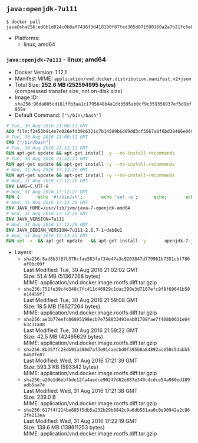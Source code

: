 ## `java:openjdk-7u111`

```console
$ docker pull java@sha256:ed0b1d824c0b8af7436f3d418100f87fed305d071590160a2a7b21fc6e8f4ba8
```

-	Platforms:
	-	linux; amd64

### `java:openjdk-7u111` - linux; amd64

-	Docker Version: 1.12.1
-	Manifest MIME: `application/vnd.docker.distribution.manifest.v2+json`
-	Total Size: **252.6 MB (252594995 bytes)**  
	(compressed transfer size, not on-disk size)
-	Image ID: `sha256:96da005cd161ffb3aa1c1795648b4a1ddb595ab0cf9c359356937ef5d9bf858a`
-	Default Command: `["\/bin\/bash"]`

```dockerfile
# Tue, 30 Aug 2016 21:00:51 GMT
ADD file:f2453b914e7e026efd39c6321c7b14509b6d09dd3cf5567a8f6bd38466e06954 in / 
# Tue, 30 Aug 2016 21:00:52 GMT
CMD ["/bin/bash"]
# Tue, 30 Aug 2016 21:52:11 GMT
RUN apt-get update && apt-get install -y --no-install-recommends 		ca-certificates 		curl 		wget 	&& rm -rf /var/lib/apt/lists/*
# Tue, 30 Aug 2016 21:52:34 GMT
RUN apt-get update && apt-get install -y --no-install-recommends 		bzr 		git 		mercurial 		openssh-client 		subversion 				procps 	&& rm -rf /var/lib/apt/lists/*
# Wed, 31 Aug 2016 17:12:26 GMT
RUN apt-get update && apt-get install -y --no-install-recommends 		bzip2 		unzip 		xz-utils 	&& rm -rf /var/lib/apt/lists/*
# Wed, 31 Aug 2016 17:12:26 GMT
ENV LANG=C.UTF-8
# Wed, 31 Aug 2016 17:12:27 GMT
RUN { 		echo '#!/bin/sh'; 		echo 'set -e'; 		echo; 		echo 'dirname "$(dirname "$(readlink -f "$(which javac || which java)")")"'; 	} > /usr/local/bin/docker-java-home 	&& chmod +x /usr/local/bin/docker-java-home
# Wed, 31 Aug 2016 17:12:28 GMT
ENV JAVA_HOME=/usr/lib/jvm/java-7-openjdk-amd64
# Wed, 31 Aug 2016 17:12:28 GMT
ENV JAVA_VERSION=7u111
# Wed, 31 Aug 2016 17:12:28 GMT
ENV JAVA_DEBIAN_VERSION=7u111-2.6.7-1~deb8u1
# Wed, 31 Aug 2016 17:13:45 GMT
RUN set -x 	&& apt-get update 	&& apt-get install -y 		openjdk-7-jdk="$JAVA_DEBIAN_VERSION" 	&& rm -rf /var/lib/apt/lists/* 	&& [ "$JAVA_HOME" = "$(docker-java-home)" ]
```

-	Layers:
	-	`sha256:8ad8b3f87b378cfae583fef34e47a3c9203847d779961b7351cbf786af0bc09f`  
		Last Modified: Tue, 30 Aug 2016 21:02:02 GMT  
		Size: 51.4 MB (51367268 bytes)  
		MIME: application/vnd.docker.image.rootfs.diff.tar.gzip
	-	`sha256:751fe39c4d348c7fc411d46929c1dac390e3d7107efc9f8f69641b50e14459f7`  
		Last Modified: Tue, 30 Aug 2016 21:59:08 GMT  
		Size: 18.5 MB (18527264 bytes)  
		MIME: application/vnd.docker.image.rootfs.diff.tar.gzip
	-	`sha256:ae3b77eefc06095198ecb7e758833493eab01708fae7f408b0631e6463c31a48`  
		Last Modified: Tue, 30 Aug 2016 21:59:22 GMT  
		Size: 42.5 MB (42495629 bytes)  
		MIME: application/vnd.docker.image.rootfs.diff.tar.gzip
	-	`sha256:8b357fc28db91a380d7af3e914aecbd0f395b8a84892ace50c54abb56460fe87`  
		Last Modified: Wed, 31 Aug 2016 17:21:39 GMT  
		Size: 593.3 KB (593342 bytes)  
		MIME: application/vnd.docker.image.rootfs.diff.tar.gzip
	-	`sha256:a20e1d6ebfbde12fa4aedce90247d62e887e340cdcdce54a960ed189adb5aa7e`  
		Last Modified: Wed, 31 Aug 2016 17:21:38 GMT  
		Size: 239.0 B  
		MIME: application/vnd.docker.image.rootfs.diff.tar.gzip
	-	`sha256:617f4f214be685f5db5a232b29b8842c9a6db561aa0c0e90942a2c862fe212ea`  
		Last Modified: Wed, 31 Aug 2016 17:22:19 GMT  
		Size: 139.6 MB (139611253 bytes)  
		MIME: application/vnd.docker.image.rootfs.diff.tar.gzip
